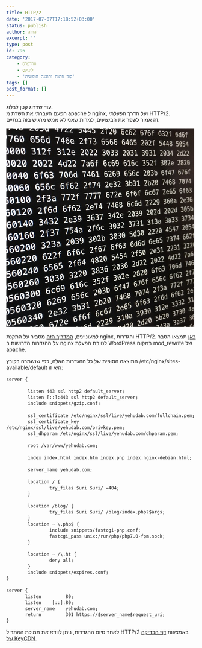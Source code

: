 ```yaml
---
title: HTTP/2
date: '2017-07-07T17:18:52+03:00'
status: publish
author: יהודה
excerpt: ''
type: post
id: 796
category:
    - וורדפרס
    - לינוקס
    - 'קוד פתוח ותוכנה חופשית'
tags: []
post_format: []
---
```

עוד שדרוג קטן לבלוג.  
הפעם העברתי את השרת מ apache ל nginx, ועל הדרך הפעלתי HTTP/2.  
זה אמור לשפר את הביצועים, למרות שאני לא ממש מרגיש בזה בנתיים.

![Hex dump of nginx logs](/img/2017/nginx-logs-sm.jpg)

למעוניינים, [המדריך הזה](https://www.digitalocean.com/community/tutorials/how-to-set-up-nginx-with-http-2-support-on-ubuntu-16-04) מסביר על התקנת nginx, והגדרות HTTP/2. [כאן](http://nginxlibrary.com/wordpress-permalinks/) תמצאו הסבר על ההגדרות הדרושות ב nginx לטובת הפעלת WordPress במקום mod\_rewrite של apache.

התוצאה הסופית של כל ההגדרות האלה, כפי שנשמרה בקובץ ‎/etc/nginx/sites-available/default היא זו:

```nginx
server {

        listen 443 ssl http2 default_server;
        listen [::]:443 ssl http2 default_server;
        include snippets/gzip.conf;

        ssl_certificate /etc/nginx/ssl/live/yehudab.com/fullchain.pem;
        ssl_certificate_key /etc/nginx/ssl/live/yehudab.com/privkey.pem;
        ssl_dhparam /etc/nginx/ssl/live/yehudab.com/dhparam.pem;

        root /var/www/yehudab.com;

        index index.html index.htm index.php index.nginx-debian.html;

        server_name yehudab.com;

        location / {
                try_files $uri $uri/ =404;
        }

        location /blog/ {
                try_files $uri $uri/ /blog/index.php?$args;
        }
        location ~ \.php$ {
                include snippets/fastcgi-php.conf;
                fastcgi_pass unix:/run/php/php7.0-fpm.sock;
        }

        location ~ /\.ht {
                deny all;
        }
        include snippets/expires.conf;
}

server {
       listen         80;
       listen    [::]:80;
       server_name    yehudab.com;
       return         301 https://$server_name$request_uri;
}
```

לאחר סיום ההגדרות, ניתן לוודא את תמיכת האתר ל HTTP/2 באמצעות [דף הבדיקה של KeyCDN](https://tools.keycdn.com/http2-test).
